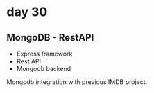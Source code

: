 # day 30

## MongoDB - RestAPI

- Express framework
- Rest API
- Mongodb backend

Mongodb integration with previous IMDB project.
